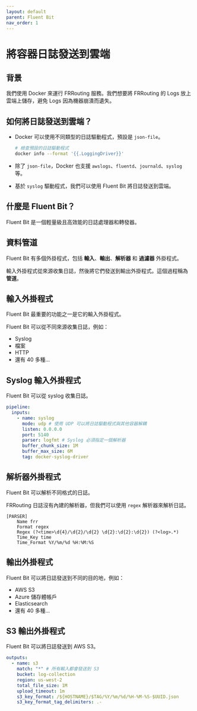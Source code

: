 ```yaml
---
layout: default
parent: Fluent Bit
nav_order: 1
---
```


# 將容器日誌發送到雲端

## 背景

我們使用 Docker 來運行 FRRouting 服務。我們想要將 FRRouting 的 Logs 放上雲端上儲存，避免 Logs 因為機器崩潰而遺失。

## 如何將日誌發送到雲端？

- Docker 可以使用不同類型的日誌驅動程式，預設是 `json-file`。

  ```bash
  # 檢查預設的日誌驅動程式
  docker info --format '{{.LoggingDriver}}'
  ```

- 除了 `json-file`，Docker 也支援 `awslogs`、`fluentd`、`journald`、`syslog` 等。

- 基於 `syslog` 驅動程式，我們可以使用 Fluent Bit 將日誌發送到雲端。

## 什麼是 Fluent Bit？

Fluent Bit 是一個輕量級且高效能的日誌處理器和轉發器。

## 資料管道

Fluent Bit 有多個外掛程式，包括 **輸入**、**輸出**、**解析器** 和 **過濾器** 外掛程式。

輸入外掛程式從來源收集日誌，然後將它們發送到輸出外掛程式。這個過程稱為 **管道**。

## 輸入外掛程式

Fluent Bit 最重要的功能之一是它的輸入外掛程式。

Fluent Bit 可以從不同來源收集日誌，例如：

- Syslog
- 檔案
- HTTP
- 還有 40 多種...

## Syslog 輸入外掛程式

Fluent Bit 可以從 syslog 收集日誌。

```yaml
pipeline:
  inputs:
    - name: syslog
      mode: udp # 使用 UDP 可以將日誌驅動程式與其他容器解耦
      listen: 0.0.0.0
      port: 5140
      parser: logfmt # Syslog 必須指定一個解析器
      buffer_chunk_size: 1M
      buffer_max_size: 6M
      tag: docker-syslog-driver
```

## 解析器外掛程式

Fluent Bit 可以解析不同格式的日誌。

FRRouting 日誌沒有內建的解析器，但我們可以使用 `regex` 解析器來解析日誌。

```text
[PARSER]
    Name frr
    Format regex
    Regex (?<time>\d{4}/\d{2}/\d{2} \d{2}:\d{2}:\d{2}) (?<log>.*)
    Time_Key time
    Time_Format %Y/%m/%d %H:%M:%S
```

## 輸出外掛程式

Fluent Bit 可以將日誌發送到不同的目的地，例如：

- AWS S3
- Azure 儲存體帳戶
- Elasticsearch
- 還有 40 多種...

## S3 輸出外掛程式

Fluent Bit 可以將日誌發送到 AWS S3。

```yaml
outputs:
  - name: s3
    match: "*" # 所有輸入都會發送到 S3
    bucket: log-collection
    region: us-west-2
    total_file_size: 1M
    upload_timeout: 1m
    s3_key_format: /${HOSTNAME}/$TAG/%Y/%m/%d/%H-%M-%S-$UUID.json
    s3_key_format_tag_delimiters: .-
```
